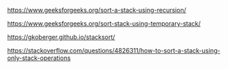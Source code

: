 https://www.geeksforgeeks.org/sort-a-stack-using-recursion/

https://www.geeksforgeeks.org/sort-stack-using-temporary-stack/

https://gkoberger.github.io/stacksort/

https://stackoverflow.com/questions/4826311/how-to-sort-a-stack-using-only-stack-operations

